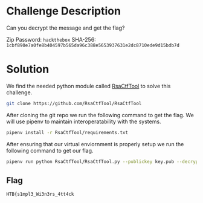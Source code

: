 # Challenge Description
Can you decrypt the message and get the flag?

Zip Password: `hackthebox`
SHA-256: `1cbf890e7a0fe8b404597b565da96c388e5653937631e2dc8710ede9d15bdb7d`
# Solution

We find the needed python module called [RsaCtfTool](https://github.com/RsaCtfTool/RsaCtfTool) to solve this challenge.

```bash
git clone https://github.com/RsaCtfTool/RsaCtfTool
```

After cloning the git repo we run the following command to get the flag. We will use pipenv to maintain interoperatability with the systems.

```bash
pipenv install -r RsaCtfTool/requirements.txt 
```

After ensuring that our virtual enviornment is properly setup we run the following command to get our flag.

```bash
pipenv run python RsaCtfTool/RsaCtfTool.py --publickey key.pub --decryptfile flag.enc
```

## Flag
`HTB{s1mpl3_Wi3n3rs_4tt4ck`
